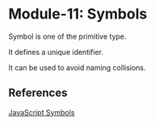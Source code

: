 # Module-11: Symbols

Symbol is one of the primitive type.

It defines a unique identifier.

It can be used to avoid naming collisions.

## References

[JavaScript Symbols](https://javascript.info/symbol)
